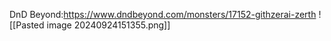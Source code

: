 DnD Beyond:https://www.dndbeyond.com/monsters/17152-githzerai-zerth
![[Pasted image 20240924151355.png]]